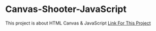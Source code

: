 # Canvas-Shooter-JavaScript
This project is about HTML Canvas & JavaScript
[Link For This Project](https://ksrisayee12.github.io/Canvas-Shooter-JavaScript/)
